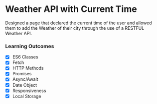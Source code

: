 # Weather API with Current Time
Designed a page that declared the current time of the user and allowed them to add the Weather of their city through the use of a RESTFUL Weather API.


### Learning Outcomes
- [x] ES6 Classes
- [x] Fetch
- [x] HTTP Methods
- [x] Promises
- [x] Async/Await
- [x] Date Object
- [x] Responsiveness
- [x] Local Storage
